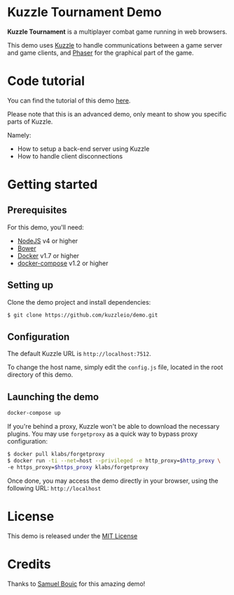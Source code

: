 # Kuzzle Tournament Demo

**Kuzzle Tournament** is a multiplayer combat game running in web browsers.

This demo uses [Kuzzle](http://kuzzle.io) to handle communications between a game server and game clients, and [Phaser](http://phaser.io/) for the graphical part of the game.

# Code tutorial

You can find the tutorial of this demo [here](./tutorial.md).

Please note that this is an advanced demo, only meant to show you specific parts of Kuzzle.

Namely:

* How to setup a back-end server using Kuzzle
* How to handle client disconnections


# Getting started

## Prerequisites

For this demo, you'll need:

* [NodeJS](https://nodejs.org/en/) v4 or higher
* [Bower](http://bower.io/#install-bower)
* [Docker](http://docs.docker.com/linux/started/) v1.7 or higher
* [docker-compose](https://docs.docker.com/compose/install/) v1.2 or higher

## Setting up

Clone the demo project and install dependencies:

```sh
$ git clone https://github.com/kuzzleio/demo.git
```

## Configuration

The default Kuzzle URL is ``http://localhost:7512``.

To change the host name, simply edit the ``config.js`` file, located in the root directory of this demo.


## Launching the demo

```sh
docker-compose up
```

If you're behind a proxy, Kuzzle won't be able to download the necessary plugins. You may use ``forgetproxy`` as a quick way to bypass proxy configuration:

```sh
$ docker pull klabs/forgetproxy
$ docker run -ti --net=host --privileged -e http_proxy=$http_proxy \
-e https_proxy=$https_proxy klabs/forgetproxy
```

Once done, you may access the demo directly in your browser, using the following URL: ``http://localhost``

# License

This demo is released under the [MIT License](./LICENSE)

# Credits

Thanks to [Samuel Bouic](https://github.com/samniisan) for this amazing demo!
